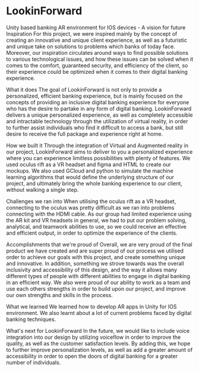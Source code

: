 # LookinForward
Unity based banking AR environment for IOS devices - A vision for future
Inspiration
For this project, we were inspired mainly by the concept of creating an innovative and unique client experience, as well as a futuristic and unique take on solutions to problems which banks of today face. Moreover, our inspiration circulates around ways to find possible solutions to various technological issues, and how these issues can be solved when it comes to the comfort, guaranteed security, and efficiency of the client, so their experience could be optimized when it comes to their digital banking experience.

What it does
The goal of LookinForward is not only to provide a personalized, efficient banking experience, but is mainly focused on the concepts of providing an inclusive digital banking experience for everyone who has the desire to partake in any form of digital banking. LookinForward delivers a unique personalized experience, as well as completely accessible and intractable technology through the utilization of virtual reality, in order to further assist individuals who find it difficult to access a bank, but still desire to receive the full package and experience right at home.

How we built it
Through the integration of Virtual and Augmented reality in our project, LookinForward aims to deliver to you a personalized experience where you can experience limitless possibilities with plenty of features. We used oculus rift as a VR headset and figma and HTML to create our mockups. We also used GCloud and python to simulate the machine learning algorithms that would define the underlying structure of our project, and ultimately bring the whole banking experience to our client, without walking a single step.

Challenges we ran into
When utilising the oculus rift as a VR headset, connecting to the oculus was pretty difficult as we ran into problems connecting with the HDMI cable. As our group had limited experience using the AR kit and VR headsets in general, we had to put our problem solving, analytical, and teamwork abilities to use, so we could receive an effective and efficient output, in order to optimize the experience of the clients.

Accomplishments that we're proud of
Overall, we are very proud of the final product we have created and are super proud of our process we utilised order to achieve our goals with this project, and create something unique and innovative. In addition, something we strove towards was the overall inclusivity and accessibility of this design, and the way it allows many different types of people with different abilities to engage in digital banking in an efficient way. We also were proud of our ability to work as a team and use each others strengths in order to build upon our project, and improve our own strengths and skills in the process.

What we learned
We learned how to develop AR apps in Unity for IOS environment. We also learnt about a lot of current problems faced by digital banking techniques.

What's next for LookinForward
In the future, we would like to include voice integration into our design by utilizing voiceflow in order to improve the quality, as well as the customer satisfaction levels. By adding this, we hope to further improve personalization levels, as well as add a greater amount of accessibility in order to open the doors of digital banking for a greater number of individuals.

